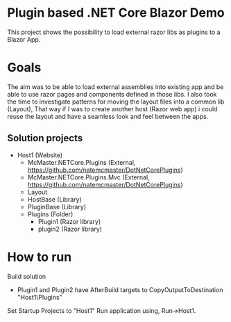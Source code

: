 # Plugin based .NET Core Blazor Demo
This project shows the possibility to load external razor libs as plugins to a Blazor App.

# Goals
The aim was to be able to load external assemblies into existing app and be able to use razor pages and components defined in those libs. I also took the time to investigate patterns for moving the layout files into a common lib (Layout), That way if I was to create another host (Razor web app) i could reuse the layout and have a seamless look and feel between the apps.

## Solution projects
- Host1 (Website)
  - McMaster.NETCore.Plugins (External, https://github.com/natemcmaster/DotNetCorePlugins)
  - McMaster.NETCore.Plugins.Mvc (External, https://github.com/natemcmaster/DotNetCorePlugins)
  - Layout
  - HostBase (Library)
  - PluginBase (Library)
  - Plugins (Folder)
    - Plugin1 (Razor library)
    - plugin2 (Razor library)
    
# How to run
Build solution 
- Plugin1 and Plugin2 have AfterBuild targets to CopyOutputToDestination "Host1\Plugins"

Set Startup Projects to "Host1"
Run application using, Run->Host1.
